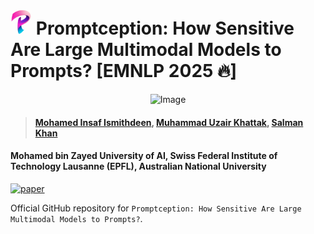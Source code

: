 # <img src="Assets/Promptception-Logo.png" height="40"> Promptception: How Sensitive Are Large Multimodal Models to Prompts? [EMNLP 2025 🔥]

<p align="center">
    <img src="https://i.imgur.com/waxVImv.png" alt="Image">
</p>

> #### [Mohamed Insaf Ismithdeen](https://scholar.google.com/citations?user=--fYSbUAAAAJ&hl=en), [Muhammad Uzair Khattak](https://scholar.google.com/citations?user=M6fFL4gAAAAJ&hl=en), [Salman Khan](https://salman-h-khan.github.io/)

#### Mohamed bin Zayed University of AI, Swiss Federal Institute of Technology Lausanne (EPFL), Australian National University

[![paper](https://img.shields.io/badge/arXiv-Paper-<COLOR>.svg)](https://www.arxiv.org/abs/2509.03986)

Official GitHub repository for  `Promptception: How Sensitive Are Large Multimodal Models to Prompts?`.
